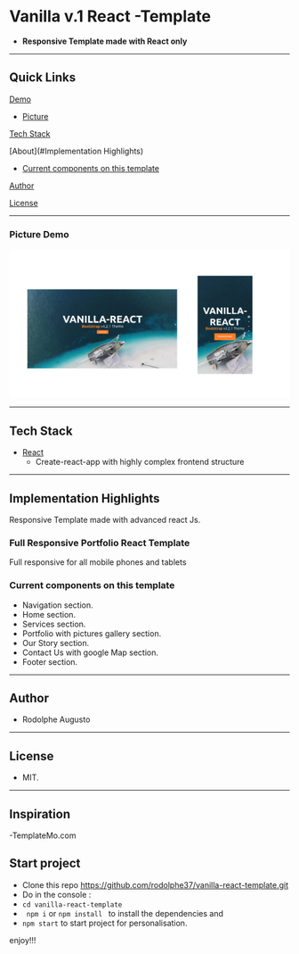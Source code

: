 # Vanilla v.1 React -Template

- **Responsive Template made with React only**

---

## Quick Links

[Demo](#demo)


- [Picture](#picture-demo)

[Tech Stack](#tech-stack)

[About](#Implementation Highlights)

- [Current components on this template](#Current-components-on-this-template)

[Author](#author)

[License](#license)

---

### Picture Demo

![demopng](vanilla-react.png)

---

## Tech Stack

- [React](https://github.com/facebook/react) 
  - Create-react-app with highly complex frontend structure
---

## Implementation Highlights

Responsive Template made with advanced react Js.

### Full Responsive Portfolio React Template

Full responsive for all mobile phones and tablets

### Current components on this template

- Navigation section.
- Home section.
- Services section.
- Portfolio with pictures gallery section.
- Our Story section.
- Contact Us with google Map section.
- Footer section.

---

## Author

- Rodolphe Augusto

---

## License

- MIT.

---
## Inspiration

-TemplateMo.com

## Start project
- Clone this repo https://github.com/rodolphe37/vanilla-react-template.git
- Do in the console :
-    ```cd vanilla-react-template```
-    ``` npm i``` or ```npm install ```
to install the dependencies and 
-    ```npm start```
to start project for personalisation.

enjoy!!!